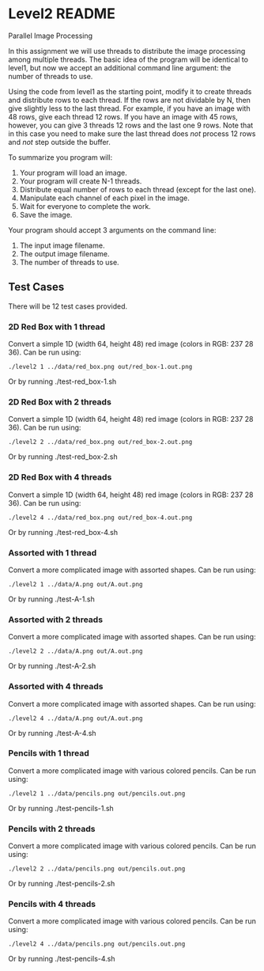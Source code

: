 # Level2 README

Parallel Image Processing

In this assignment we will use threads to distribute the image processing among multiple threads. The basic idea of
the program will be identical to level1, but now we accept an additional command line argument: the number of
threads to use.

Using the code from level1 as the starting point, modify it to create threads and distribute rows to each thread. If the
rows are not dividable by N, then give slightly less to the last thread. For example, if you have an image with 48 rows,
give each thread 12 rows. If you have an image with 45 rows, however, you can give 3 threads 12 rows and the last one 9
rows. Note that in this case you need to make sure the last thread does *not* process 12 rows and *not* step outside the
buffer.

To summarize you program will:

1. Your program will load an image.
2. Your program will create N-1 threads.
3. Distribute equal number of rows to each thread (except for the last one).
4. Manipulate each channel of each pixel in the image.
5. Wait for everyone to complete the work.
6. Save the image.

Your program should accept 3 arguments on the command line:

1. The input image filename.
2. The output image filename.
3. The number of threads to use.

## Test Cases

There will be 12 test cases provided.

### 2D Red Box with 1 thread

Convert a simple 1D (width 64, height 48) red image (colors in RGB: 237 28 36). Can be run using:

    ./level2 1 ../data/red_box.png out/red_box-1.out.png

Or by running ./test-red_box-1.sh

### 2D Red Box with 2 threads

Convert a simple 1D (width 64, height 48) red image (colors in RGB: 237 28 36). Can be run using:

    ./level2 2 ../data/red_box.png out/red_box-2.out.png

Or by running ./test-red_box-2.sh

### 2D Red Box with 4 threads

Convert a simple 1D (width 64, height 48) red image (colors in RGB: 237 28 36). Can be run using:

    ./level2 4 ../data/red_box.png out/red_box-4.out.png

Or by running ./test-red_box-4.sh

### Assorted with 1 thread

Convert a more complicated image with assorted shapes. Can be run using:

    ./level2 1 ../data/A.png out/A.out.png

Or by running ./test-A-1.sh

### Assorted with 2 threads

Convert a more complicated image with assorted shapes. Can be run using:

    ./level2 2 ../data/A.png out/A.out.png

Or by running ./test-A-2.sh

### Assorted with 4 threads

Convert a more complicated image with assorted shapes. Can be run using:

    ./level2 4 ../data/A.png out/A.out.png

Or by running ./test-A-4.sh

### Pencils with 1 thread

Convert a more complicated image with various colored pencils. Can be run using:

    ./level2 1 ../data/pencils.png out/pencils.out.png

Or by running ./test-pencils-1.sh

### Pencils with 2 threads

Convert a more complicated image with various colored pencils. Can be run using:

    ./level2 2 ../data/pencils.png out/pencils.out.png

Or by running ./test-pencils-2.sh

### Pencils with 4 threads

Convert a more complicated image with various colored pencils. Can be run using:

    ./level2 4 ../data/pencils.png out/pencils.out.png

Or by running ./test-pencils-4.sh
